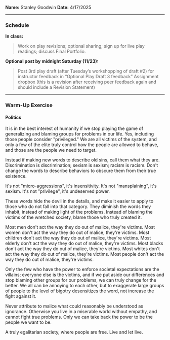 **Name:** Stanley Goodwin
**Date:** 4/17/2025

---
### Schedule
**In class:**
> Work on play revisions; optional sharing; sign up for live play readings; discuss Final Portfolio.

**Optional post by midnight Saturday (11/23):** 
> Post 3rd play draft (after Tuesday’s workshopping of draft #2) for instructor feedback in “Optional Play Draft 3 feedback” Assignment dropbox (this is a revision after receiving peer feedback again and should include a Revision Statement)

---
### Warm-Up Exercise
#### Politics
It is in the best interest of humanity if we stop playing the game of generalizing and blaming groups for problems in our life. Yes, including those people consider "privileged." We are all victims of the system, and only a few of the elite truly control how the people are allowed to behave, and those are the people we need to target.

Instead if making new words to describe old sins, call them what they are. Discrimination is discrimination; sexism is sexism; racism is racism. Don't change the words to describe behaviors to obscure them from their true existence.

It's not "micro-aggressions", it's insensitivity.
It's not "mansplaining", it's sexism.
It's not "privilege", it's undeserved power.

These words hide the devil in the details, and make it easier to apply to those who do not fall into that category. They diminish the words they inhabit, instead of making light of the problems. Instead of blaming the victims of the wretched society, blame those who truly created it. 

Most   men     don't act the way they do out of malice, they're victims.
Most  women don't act the way they do out of malice, they're victims.
Most children don't act the way they do out of malice, they're victims.
Most  elderly  don't act the way they do out of malice, they're victims.
Most  blacks   don't act the way they do out of malice, they're victims.
Most  whites   don't act the way they do out of malice, they're victims.
Most  people  don't act the way they do out of malice, they're victims.

Only the few who have the power to enforce societal expectations are the villains; everyone else is the victims, and if we put aside our differences and stop blaming other groups for our problems, we can truly change for the better. We all can be annoying to each other, but to exaggerate large groups of people to the level of bigotry desensitizes the word, not increase the fight against it.

Never attribute to malice what could reasonably be understood as ignorance.
Otherwise you live in a miserable world without empathy, and cannot fight true problems.
Only we can take back the power to be the people we want to be.

A truly egalitarian society, where people are free. Live and let live.
